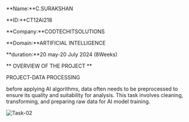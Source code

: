 **Name:**C.SURAKSHAN

**ID:**CT12AI218

**Company:**CODTECHITSOLUTIONS

**Domain:**ARTIFICIAL INTELLIGENCE

**duration:**20 may-20 July 2024 (8Weeks)

** OVERVIEW OF THE PROJECT **

PROJECT-DATA PROCESSING     
     
before applying AI algorithms, data often needs to be preprocessed to
ensure its quality and suitability for analysis. This task involves cleaning,
transforming, and preparing raw data for AI model training.

![Task-02](https://github.com/surakshan08/CODTECH-TASK01/assets/67547382/c7e84722-cc70-4d7b-8cf8-22ccbbc37968)
